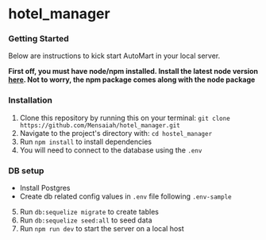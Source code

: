# hotel_manager



### Getting Started
 Below are instructions to kick start AutoMart in your local server.

 **First off, you must have node/npm installed. Install the latest node version [here](https://nodejs.org/en/download/). Not to worry, the npm package comes along with the node package**

 ### Installation
 
 1. Clone this repository by running this on your terminal: `git clone https://github.com/Mensaiah/hotel_manager.git`
 2. Navigate to the project's directory with: `cd hostel_manager`
 3. Run `npm install` to install dependencies
 4. You will need to connect to the database using the `.env`


 ### DB setup

- Install Postgres
- Create db related config values in `.env` file following `.env-sample`



 5. Run `db:sequelize migrate` to create tables
 6. Run `db:sequelize seed:all` to seed data
 7. Run  `npm run dev` to start the server on a local host
